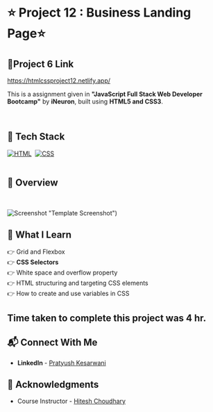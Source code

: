 # ⭐ Project 12 : Business Landing Page⭐


## 🔗Project 6 Link
https://htmlcssproject12.netlify.app/

This is a assignment given in **"JavaScript Full Stack Web Developer Bootcamp"** by **iNeuron**, built using **HTML5 and CSS3**.
<br>

<br>

## 📌 Tech Stack

[![HTML](https://img.shields.io/badge/html5%20-%23E34F26.svg?&style=for-the-badge&logo=html5&logoColor=white)](https://github.com/pk170970)&nbsp;
[![CSS](https://img.shields.io/badge/css3%20-%231572B6.svg?&style=for-the-badge&logo=css3&logoColor=white)](https://github.com/pk170970)&nbsp;
<br>
<br>

## 📌 Overview

<br>

![Screenshot](./screenshot.png) "Template Screenshot")




## 📌 What I Learn

👉 Grid and Flexbox  <br>
👉 **CSS Selectors**  <br>
👉 White space and overflow property <br> 
👉 HTML structuring and targeting CSS elements <br>
👉 How to create and use variables in CSS  <br>


## Time taken to complete this project was **4 hr**.

## 📬 Connect With Me

- **LinkedIn** - [Pratyush Kesarwani](https://www.linkedin.com/in/pratyush-kesarwani-2b6601171/)

## 📌 Acknowledgments

- Course Instructor - [Hitesh Choudhary](https://github.com/hiteshchoudhary)
